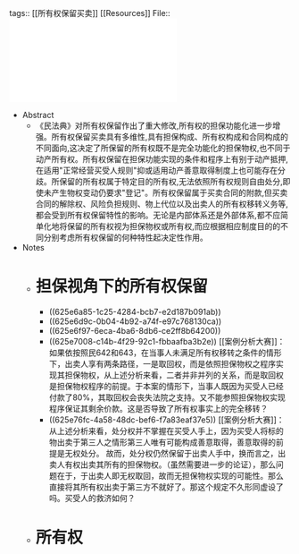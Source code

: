 tags:: [[所有权保留买卖]] [[Resources]]
File:: ![周_2022_所有权保留买卖的体系性反思——担保构成、所有权构成及合同构成的纠葛与梳理.pdf](../assets/周_2022_所有权保留买卖的体系性反思——担保构成、所有权构成及合同构成的纠葛与梳理_1650351821437_0.pdf)

- Abstract
	- 《民法典》对所有权保留作出了重大修改,所有权的担保功能化进一步增强。所有权保留买卖具有多维性,具有担保构成、所有权构成和合同构成的不同面向,这决定了所保留的所有权既不是完全功能化的担保物权,也不同于动产所有权。所有权保留在担保功能实现的条件和程序上有别于动产抵押,在适用"正常经营买受人规则"抑或适用动产善意取得制度上也可能存在分歧。所保留的所有权属于特定目的所有权,无法依照所有权规则自由处分,即使未产生物权变动仍要求"登记"。所有权保留属于买卖合同的附款,但买卖合同的解除权、风险负担规则、物上代位以及出卖人的所有权移转义务等,都会受到所有权保留特性的影响。无论是内部体系还是外部体系,都不应简单化地将保留的所有权视为担保物权或所有权,而应根据相应制度目的的不同分别考虑所有权保留的何种特性起决定性作用。
- Notes
	- # 担保视角下的所有权保留
		- ((625e6a85-1c25-4284-bcb7-e2d187b091ab))
		- ((625e6d9c-0b04-4b92-a74f-e97c768130ca))
		- ((625e6f97-6eca-4ba6-8db6-ce2ff8b64200))
		- ((625e7008-c14b-4f29-92c1-fbbaafba3b2e))
		  [[案例分析大赛]]：如果依按照民642和643，在当事人未满足所有权移转之条件的情形下，出卖人享有两条路径，一是取回权，而是依照担保物权之程序实现其担保物权，从上述分析来看，二者并非并列的关系，而是取回权是担保物权程序的前提。于本案的情形下，当事人既因为买受人已经付款了80%，其取回权会丧失法院之支持。又不能参照担保物权实现程序保证其剩余价款。这是否导致了所有权事实上的完全移转？
		- ((625e76fc-4a58-48dc-bef6-f7a83eaf37e5))
		  [[案例分析大赛]]：从上述分析来看，处分权并不掌握在买受人手上，因为买受人将标的物出卖于第三人之情形第三人唯有可能构成善意取得，善意取得的前提是无权处分。
		  故而，处分权仍然保留于出卖人手中，换而言之，出卖人有权出卖其所有的担保物权。（虽然需要进一步的论证），那么问题在于，于出卖人即无权取回，故而无担保物权实现的可能性。那么直接将其所有权出卖于第三方不就好了。那这个规定不久形同虚设了吗。买受人的救济如何？
	- # 所有权